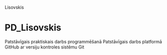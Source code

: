 Lisovskis
# PD_Lisovskis
Patstāvīgais praktiskais darbs programmēšanā
Patstāvīgais darbs platformā GitHub ar versiju kontroles sistēmu Git
